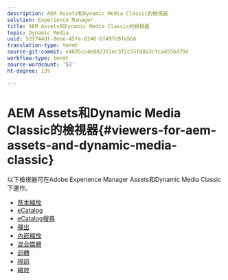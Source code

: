 ```yaml
---
description: AEM Assets和Dynamic Media Classic的檢視器
solution: Experience Manager
title: AEM Assets和Dynamic Media Classic的檢視器
topic: Dynamic Media
uuid: 52f744df-8eee-45fe-8246-6f497d9feb66
translation-type: tm+mt
source-git-commit: e4695cc4e882351ec3f2c55fd8a3cfca455bd79d
workflow-type: tm+mt
source-wordcount: '52'
ht-degree: 13%

---
```



# AEM Assets和Dynamic Media Classic的檢視器{#viewers-for-aem-assets-and-dynamic-media-classic}

以下檢視器可在Adobe Experience Manager Assets和Dynamic Media Classic下運作。

* [基本縮放](c-html5-20-basic-zoom-viewer-about/c-html5-20-basic-zoom-viewer-about.md)
* [eCatalog](c-html5-20-ecatalog-viewer-about/c-html5-20-ecatalog-viewer-about.md)
* [eCatalog搜尋](c-html5-ecatsearch-viewer-about/c-html5-ecatsearch-viewer-about.md)
* [彈出](c-html5-flyout-viewer-20-about/c-html5-flyout-viewer-20-about.md)
* [內嵌縮放](c-html5-inlinezoom-viewer-about/c-html5-inlinezoom-viewer-about.md)
* [混合媒體](c-html5-mixedmedia-viewer-about/c-html5-mixedmedia-viewer-about.md)
* [迴轉](c-html5-spin-viewer-about/c-html5-spin-viewer-about.md)
* [視訊](c-html5-video-reference/c-html5-video-reference.md)
* [縮放](c-html5-20-zoom-viewer-about/c-html5-20-zoom-viewer-about.md)

<!--Add others. The TOC levels in the viewers TOC doesn't seem quite right RB: FIXED-->